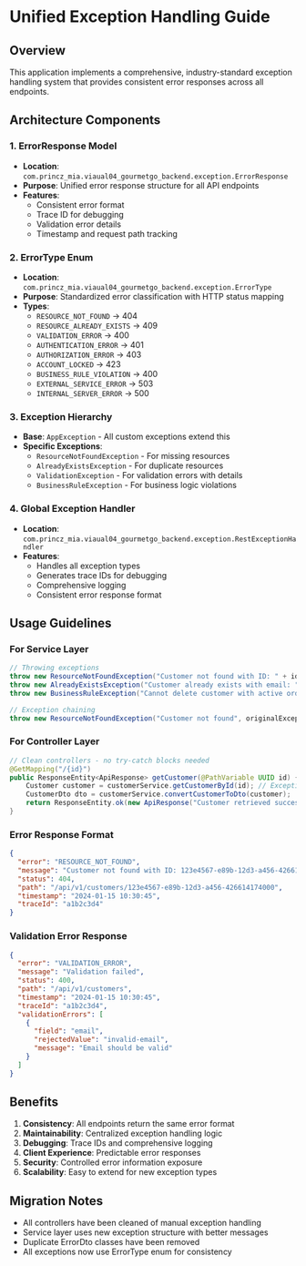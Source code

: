 # Unified Exception Handling Guide

## Overview
This application implements a comprehensive, industry-standard exception handling system that provides consistent error responses across all endpoints.

## Architecture Components

### 1. ErrorResponse Model
- **Location**: `com.princz_mia.viaual04_gourmetgo_backend.exception.ErrorResponse`
- **Purpose**: Unified error response structure for all API endpoints
- **Features**:
  - Consistent error format
  - Trace ID for debugging
  - Validation error details
  - Timestamp and request path tracking

### 2. ErrorType Enum
- **Location**: `com.princz_mia.viaual04_gourmetgo_backend.exception.ErrorType`
- **Purpose**: Standardized error classification with HTTP status mapping
- **Types**:
  - `RESOURCE_NOT_FOUND` → 404
  - `RESOURCE_ALREADY_EXISTS` → 409
  - `VALIDATION_ERROR` → 400
  - `AUTHENTICATION_ERROR` → 401
  - `AUTHORIZATION_ERROR` → 403
  - `ACCOUNT_LOCKED` → 423
  - `BUSINESS_RULE_VIOLATION` → 400
  - `EXTERNAL_SERVICE_ERROR` → 503
  - `INTERNAL_SERVER_ERROR` → 500

### 3. Exception Hierarchy
- **Base**: `AppException` - All custom exceptions extend this
- **Specific Exceptions**:
  - `ResourceNotFoundException` - For missing resources
  - `AlreadyExistsException` - For duplicate resources
  - `ValidationException` - For validation errors with details
  - `BusinessRuleException` - For business logic violations

### 4. Global Exception Handler
- **Location**: `com.princz_mia.viaual04_gourmetgo_backend.exception.RestExceptionHandler`
- **Features**:
  - Handles all exception types
  - Generates trace IDs for debugging
  - Comprehensive logging
  - Consistent error response format

## Usage Guidelines

### For Service Layer
```java
// Throwing exceptions
throw new ResourceNotFoundException("Customer not found with ID: " + id);
throw new AlreadyExistsException("Customer already exists with email: " + email);
throw new BusinessRuleException("Cannot delete customer with active orders");

// Exception chaining
throw new ResourceNotFoundException("Customer not found", originalException);
```

### For Controller Layer
```java
// Clean controllers - no try-catch blocks needed
@GetMapping("/{id}")
public ResponseEntity<ApiResponse> getCustomer(@PathVariable UUID id) {
    Customer customer = customerService.getCustomerById(id); // Exception handled globally
    CustomerDto dto = customerService.convertCustomerToDto(customer);
    return ResponseEntity.ok(new ApiResponse("Customer retrieved successfully", dto));
}
```

### Error Response Format
```json
{
  "error": "RESOURCE_NOT_FOUND",
  "message": "Customer not found with ID: 123e4567-e89b-12d3-a456-426614174000",
  "status": 404,
  "path": "/api/v1/customers/123e4567-e89b-12d3-a456-426614174000",
  "timestamp": "2024-01-15 10:30:45",
  "traceId": "a1b2c3d4"
}
```

### Validation Error Response
```json
{
  "error": "VALIDATION_ERROR",
  "message": "Validation failed",
  "status": 400,
  "path": "/api/v1/customers",
  "timestamp": "2024-01-15 10:30:45",
  "traceId": "a1b2c3d4",
  "validationErrors": [
    {
      "field": "email",
      "rejectedValue": "invalid-email",
      "message": "Email should be valid"
    }
  ]
}
```

## Benefits

1. **Consistency**: All endpoints return the same error format
2. **Maintainability**: Centralized exception handling logic
3. **Debugging**: Trace IDs and comprehensive logging
4. **Client Experience**: Predictable error responses
5. **Security**: Controlled error information exposure
6. **Scalability**: Easy to extend for new exception types

## Migration Notes

- All controllers have been cleaned of manual exception handling
- Service layer uses new exception structure with better messages
- Duplicate ErrorDto classes have been removed
- All exceptions now use ErrorType enum for consistency